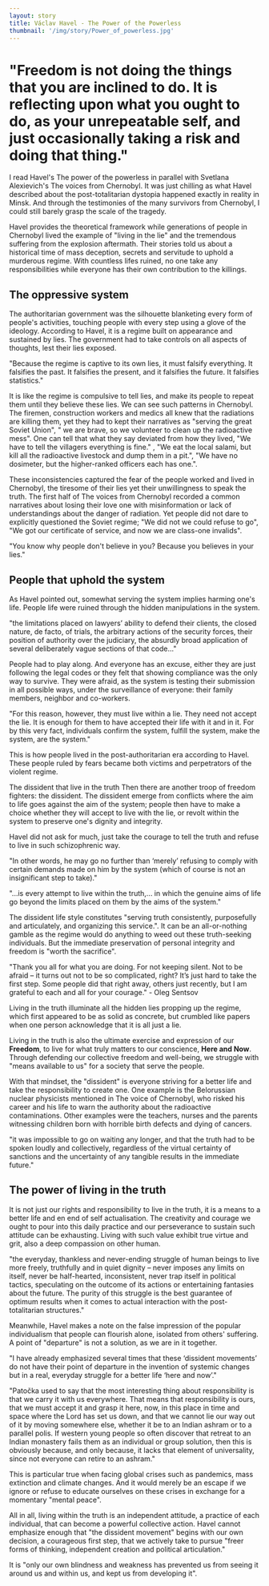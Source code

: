 ```yaml
---
layout: story
title: Václav Havel - The Power of the Powerless
thumbnail: '/img/story/Power_of_powerless.jpg'
---
```


"Freedom is not doing the things that you are inclined to do. It is reflecting upon what you ought to do, as your unrepeatable self, and just occasionally taking a risk and doing that thing."
======


I read Havel's The power of the powerless in parallel with Svetlana Alexievich's The voices from Chernobyl. It was just chilling as what Havel described about the post-totalitarian dystopia happened exactly in reality in Minsk. And through the testimonies of the many survivors from Chernobyl, I could still barely grasp the scale of the tragedy. 

Havel provides the theoretical framework while generations of people in Chernobyl lived the example of "living in the lie" and the tremendous suffering from the explosion aftermath. Their stories told us about a historical time of mass deception, secrets and servitude to uphold a murderous regime. With countless lifes ruined, no one take any responsibilities while everyone has their own contribution to the killings.

## The oppressive system
The authoritarian government was the silhouette blanketing every form of people's activities, touching people with every step using a glove of the ideology. According to Havel, it is a regime built on appearance and sustained by lies. The government had to take controls on all aspects of thoughts, lest their lies exposed. 

"Because the regime is captive to its own lies, it must falsify everything. It falsifies the past. It falsifies the present, and it falsifies the future. It falsifies statistics."

It is like the regime is compulsive to tell lies, and make its people to repeat them until they believe these lies. 
We can see such patterns in Chernobyl. The firemen, construction workers and medics all knew that the radiations are killing them, yet they had to kept their narratives as "serving the great Soviet Union", " we are brave, so we volunteer to clean up the radioactive mess". One can tell that what they say deviated from how they lived, "We have to tell the villagers everything is fine." , "We eat the local salami, but kill all the radioactive livestock and dump them in a pit.", "We have no dosimeter, but the higher-ranked officers each has one.". 

These inconsistencies captured the fear of the people worked and lived in Chernobyl, the tiresome of their lies yet their unwillingness to speak the truth. The first half of The voices from Chernobyl recorded a common narratives about losing their love one with misinformation or lack of understandings about the danger of radiation. Yet people did not dare to explicitly questioned the Soviet regime; "We did not we could refuse to go", "We got our certificate of service, and now we are class-one invalids".

"You know why people don't believe in you? Because you believes in your lies."

## People that uphold the system
As Havel pointed out, somewhat serving the system implies harming one's life. People life were ruined through the hidden manipulations in the system.

"the limitations placed on lawyers’ ability to defend their clients, the closed nature, de facto, of trials, the arbitrary actions of the security forces, their position of authority over the judiciary, the absurdly broad application of several deliberately vague sections of that code..."

People had to play along. And everyone has an excuse, either they are just following the legal codes or they felt that showing compliance was the only way to survive. They were afraid, as the system is testing their submission in all possible ways, under the surveillance of everyone: their family members, neighbor and co-workers. 

"For this reason, however, they must live within a lie. They need not accept the lie. It is enough for them to have accepted their life with it and in it. For by this very fact, individuals confirm the system, fulfill the system, make the system, are the system."

This is how people lived in the post-authoritarian era according to Havel. These people ruled by fears became both victims and perpetrators of the violent regime.

The dissident that live in the truth
Then there are another troop of freedom fighters: the dissident. The dissident emerge from conflicts where the aim to life goes against the aim of the system; people then have to make a choice whether they will accept to live with the lie, or revolt within the system to preserve one's dignity and integrity. 

Havel did not ask for much, just take the courage to tell the truth and refuse to live in such schizophrenic way.

"In other words, he may go no further than ‘merely’ refusing to comply with certain demands made on him by the system (which of course is not an insignificant step to take)."

"...is every attempt to live within the truth,...
in which the genuine aims of life go beyond the limits placed on them by the aims of the system."

The dissident life style constitutes "serving truth consistently, purposefully and articulately, and organizing this service.". It can be an all-or-nothing gamble as the regime would do anything to weed out these truth-seeking individuals. But the immediate preservation of personal integrity and freedom is "worth the sacrifice".

"Thank you all for what you are doing. For not keeping silent. Not to be afraid – it turns out not to be so complicated, right? It’s just hard to take the first step. Some people did that right away, others just recently, but I am grateful to each and all for your courage." - Oleg Sentsov

Living in the truth illuminate all the hidden lies propping up the regime, which first appeared to be as solid as concrete, but crumbled like papers when one person acknowledge that it is all just a lie. 

Living in the truth is also the ultimate exercise and expression of our **Freedom**, to live for what truly matters to our conscience, **Here and Now**. Through defending our collective freedom and well-being, we struggle with "means available to us" for a society that serve the people. 

With that mindset, the "dissident" is everyone striving for a better life and take the responsibility to create one. One example is the Belorussian nuclear physicists mentioned in The voice of Chernobyl, who risked his career and his life to warn the authority about the radioactive contaminations. Other examples were the teachers, nurses and the parents witnessing children born with horrible birth defects and dying of cancers. 

"it was impossible to go on waiting any longer, and that the truth had to be spoken loudly and collectively, regardless of the virtual certainty of sanctions and the uncertainty of any tangible results in the immediate future."

## The power of living in the truth
It is not just our rights and responsibility to live in the truth, it is a means to a better life and en end of self actualisation. The creativity and courage we ought to pour into this daily practice and our perseverance to sustain such attitude can be exhausting. Living with such value exhibit true virtue and grit, also a deep compassion on other human. 

"the everyday, thankless and never-ending struggle of human beings to live more freely, truthfully and in quiet dignity – never imposes any limits on itself, never be half-hearted, inconsistent, never trap itself in political tactics, speculating on the outcome of its actions or entertaining fantasies about the future. The purity of this struggle is the best guarantee of optimum results when it comes to actual interaction with the post-totalitarian structures."

Meanwhile, Havel makes a note on the false impression of the popular individualism that people can flourish alone, isolated from others' suffering. A point of "departure" is not a solution, as we are in it together. 

"I have already emphasized several times that these ‘dissident movements’ do not have their point of departure in the invention of systemic changes but in a real, everyday struggle for a better life ‘here and now’."

"Patočka used to say that the most interesting thing about responsibility is that we carry it with us everywhere. That means that responsibility is ours, that we must accept it and grasp it here, now, in this place in time and space where the Lord has set us down, and that we cannot lie our way out of it by moving somewhere else, whether it be to an Indian ashram or to a parallel polis. If western young people so often discover that retreat to an Indian monastery fails them as an individual or group solution, then this is obviously because, and only because, it lacks that element of universality, since not everyone can retire to an ashram."

This is particular true when facing global crises such as pandemics, mass extinction and climate changes. And it would merely be an escape if we ignore or refuse to educate ourselves on these crises in exchange for a momentary "mental peace". 

All in all, living within the truth is an independent attitude, a practice of each individual, that can become a powerful collective action. Havel cannot emphasize enough that "the dissident movement" begins with our own decision, a courageous first step, that we actively take to pursue "freer forms of thinking, independent creation and political articulation."

It is "only our own blindness and weakness has prevented us from seeing it around us and within us, and kept us from developing it".

